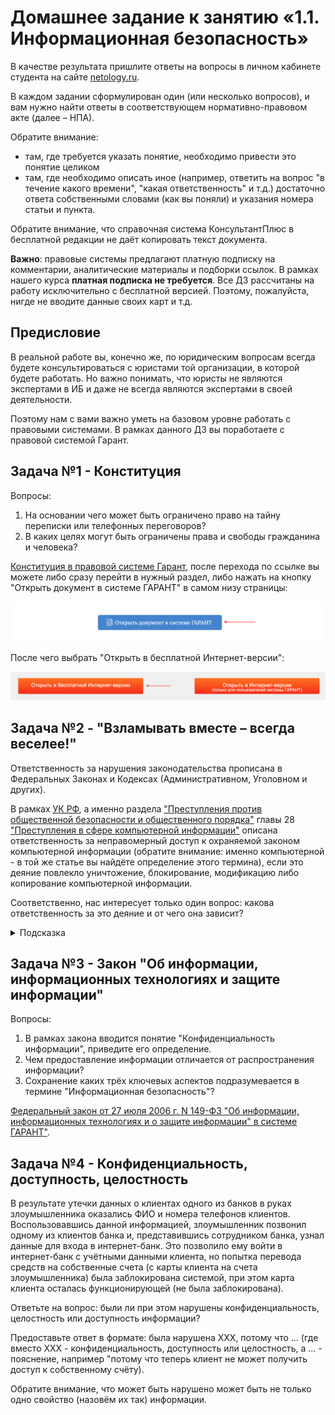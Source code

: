 # Домашнее задание к занятию «1.1. Информационная безопасность»

В качестве результата пришлите ответы на вопросы в личном кабинете студента на сайте [netology.ru](httpss://netology.ru).

В каждом задании сформулирован один (или несколько вопросов), и вам нужно найти ответы в соответствующем нормативно-правовом акте (далее – НПА).

Обратите внимание:
* там, где требуется указать понятие, необходимо привести это понятие целиком 
* там, где необходимо описать иное (например, ответить на вопрос "в течение какого времени", "какая ответственность" и т.д.) достаточно ответа собственными словами (как вы поняли) и указания номера статьи и пункта.

Обратите внимание, что справочная система КонсультантПлюс в бесплатной редакции не даёт копировать текст документа.

**Важно**: правовые системы предлагают платную подписку на комментарии, аналитические материалы и подборки ссылок. В рамках нашего курса **платная подписка не требуется**. Все ДЗ рассчитаны на работу исключительно с бесплатной версией. Поэтому, пожалуйста, нигде не вводите данные своих карт и т.д.

## Предисловие

В реальной работе вы, конечно же, по юридическим вопросам всегда будете консультироваться с юристами той организации, в которой будете работать. Но важно понимать, что юристы не являются экспертами в ИБ и даже не всегда являются экспертами в своей деятельности.

Поэтому нам с вами важно уметь на базовом уровне работать с правовыми системами. В рамках данного ДЗ вы поработаете с правовой системой Гарант.

## Задача №1 - Конституция

Вопросы:
1. На основании чего может быть ограничено право на тайну переписки или телефонных переговоров?
1. В каких целях могут быть ограничены права и свободы гражданина и человека?

[Конституция в правовой системе Гарант](https://base.garant.ru/10103000/), после перехода по ссылке вы можете либо сразу перейти в нужный раздел, либо нажать на кнопку "Открыть документ в системе ГАРАНТ" в самом низу страницы:

![](pic/open.png)

После чего выбрать "Открыть в бесплатной Интернет-версии":

![](pic/free-version.png)

## Задача №2 - "Взламывать вместе – всегда веселее!"

Ответственность за нарушения законодательства прописана в Федеральных Законах и Кодексах (Административном, Уголовном и других).

В рамках [УК РФ](https://base.garant.ru/10108000/), а именно раздела ["Преступления против общественной безопасности и общественного порядка"](https://base.garant.ru/10108000/d67615e380180e02ecd5ecde81a784be/) главы 28 ["Преступления в сфере компьютерной информации"](https://base.garant.ru/10108000/42bb11d7291ec544e2ec2604179c0da1/) описана ответственность за неправомерный доступ к охраняемой законом компьютерной информации (обратите внимание: именно компьютерной - в той же статье вы найдёте определение этого термина), если это деяние повлекло уничтожение, блокирование, модификацию либо копирование компьютерной информации.

Соответственно, нас интересует только один вопрос: какова ответственность за это деяние и от чего она зависит?

<details>
<summary>Подсказка</summary>
    
Подсказки смотреть не хорошо 😈!

Но раз уж вы посмотрели - то обратите особое внимание на то, что деяния, совершённые группой лиц по предварительному сговору или организованной группой лиц всегда наказывается "строже".
</details>

## Задача №3 - Закон "Об информации, информационных технологиях и защите информации"

Вопросы:
1. В рамках закона вводится понятие "Конфиденциальность информации", приведите его определение.
1. Чем предоставление информации отличается от распространения информации?
1. Сохранение каких трёх ключевых аспектов подразумевается в термине "Информационная безопасность"?

[Федеральный закон от 27 июля 2006 г. N 149-ФЗ "Об информации, информационных технологиях и о защите информации" в системе ГАРАНТ"](https://base.garant.ru/12148555/).

## Задача №4 - Конфиденциальность, доступность, целостность

В результате утечки данных о клиентах одного из банков в руках злоумышленника оказались ФИО и номера телефонов клиентов. Воспользовавшись данной информацией, злоумышленник позвонил одному из клиентов банка и, представившись сотрудником банка, узнал данные для входа в интернет-банк. Это позволило ему войти в интернет-банк с учётными данными клиента, но попытка перевода средств на собственные счета (с карты клиента на счета злоумышленника) была заблокирована системой, при этом карта клиента осталась функционирующей (не была заблокирована).

Ответьте на вопрос: были ли при этом нарушены конфиденциальность, целостность или доступность информации?

Предоставьте ответ в формате: была нарушена XXX, потому что ... (где вместо XXX - конфиденциальность, доступность или целостность, а ... - пояснение, например "потому что теперь клиент не может получить доступ к собственному счёту).

Обратите внимание, что может быть нарушено может быть не только одно свойство (назовём их так) информации.
